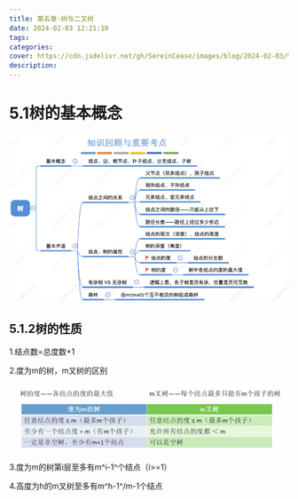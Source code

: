```yaml
---
title: 第五章-树与二叉树
date: 2024-02-03 12:21:10
tags:
categories:
cover: https://cdn.jsdelivr.net/gh/SereinCease/images/blog/2024-02-03/%E5%BE%AE%E4%BF%A1%E5%9B%BE%E7%89%87_20240203131208-95bc05.jpg
description:
---
```


# 5.1树的基本概念

![](./第五章-树与二叉树/image-20240203123352948.png)



## 5.1.2树的性质

1.结点数=总度数+1

2.度为m的树，m叉树的区别

![image-20240203123834454](./第五章-树与二叉树/image-20240203123834454.png)

3.度为m的树第i层至多有m^i-1^个结点（i>=1）

4.高度为h的m叉树至多有m^h-1^/m-1个结点



